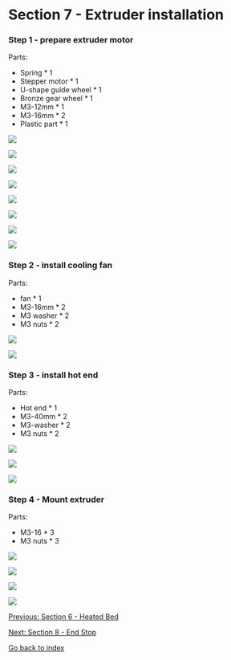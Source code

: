 # Section 7 - Extruder installation

### Step 1 - prepare extruder motor

Parts:
- Spring * 1
- Stepper motor * 1
- U-shape guide wheel * 1
- Bronze gear wheel * 1
- M3-12mm * 1
- M3-16mm * 2
- Plastic part * 1

![](https://raw.githubusercontent.com/MincheeLab/MakeYourOwn3DPrinter/master/images/IMG_20141029_105809.jpg)

![](https://raw.githubusercontent.com/MincheeLab/MakeYourOwn3DPrinter/master/images/IMG_20141029_105822.jpg)

![](https://raw.githubusercontent.com/MincheeLab/MakeYourOwn3DPrinter/master/images/IMG_20141029_105913.jpg)

![](https://raw.githubusercontent.com/MincheeLab/MakeYourOwn3DPrinter/master/images/IMG_20141029_110952.jpg)

![](https://raw.githubusercontent.com/MincheeLab/MakeYourOwn3DPrinter/master/images/IMG_20141029_111120.jpg)

![](https://raw.githubusercontent.com/MincheeLab/MakeYourOwn3DPrinter/master/images/IMG_20141029_111129.jpg)

![](https://raw.githubusercontent.com/MincheeLab/MakeYourOwn3DPrinter/master/images/IMG_20141029_112423.jpg)

![](https://raw.githubusercontent.com/MincheeLab/MakeYourOwn3DPrinter/master/images/IMG_20141029_112439.jpg)

### Step 2 - install cooling fan

Parts:
- fan * 1
- M3-16mm * 2
- M3 washer * 2 
- M3 nuts * 2

![](https://raw.githubusercontent.com/MincheeLab/MakeYourOwn3DPrinter/master/images/IMG_20141029_113855.jpg)

![](https://raw.githubusercontent.com/MincheeLab/MakeYourOwn3DPrinter/master/images/IMG_20141029_113941.jpg)

### Step 3 - install hot end

Parts:
- Hot end * 1
- M3-40mm * 2
- M3-washer * 2
- M3 nuts * 2

![](https://raw.githubusercontent.com/MincheeLab/MakeYourOwn3DPrinter/master/images/IMG_20141029_113442.jpg)

![](https://raw.githubusercontent.com/MincheeLab/MakeYourOwn3DPrinter/master/images/IMG_20141029_113551.jpg)

![](https://raw.githubusercontent.com/MincheeLab/MakeYourOwn3DPrinter/master/images/IMG_20141029_113658.jpg)

### Step 4 - Mount extruder

Parts:
- M3-16 * 3
- M3 nuts * 3

![](https://raw.githubusercontent.com/MincheeLab/MakeYourOwn3DPrinter/master/images/IMG_20141029_105020.jpg)

![](https://raw.githubusercontent.com/MincheeLab/MakeYourOwn3DPrinter/master/images/IMG_20141029_105120.jpg)

![](https://raw.githubusercontent.com/MincheeLab/MakeYourOwn3DPrinter/master/images/IMG_20141029_105143.jpg)

![](https://raw.githubusercontent.com/MincheeLab/MakeYourOwn3DPrinter/master/images/IMG_20141029_105427.jpg)

[Previous: Section 6 - Heated Bed](s6-heated-bed.md)

[Next: Section 8 - End Stop](s8-end-stop.md)

[Go back to index](index.md)